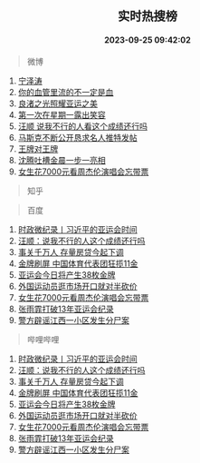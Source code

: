 <div align="center"><h2>实时热搜榜</h2><h4>2023-09-25 09:42:02</h4></div>

> 微博  

1. [宁泽涛](https://s.weibo.com/weibo?q=%E5%AE%81%E6%B3%BD%E6%B6%9B&t=31&band_rank=1&Refer=top)<br />
2. [你的血管里流的不一定是血](https://s.weibo.com/weibo?q=%E4%BD%A0%E7%9A%84%E8%A1%80%E7%AE%A1%E9%87%8C%E6%B5%81%E7%9A%84%E4%B8%8D%E4%B8%80%E5%AE%9A%E6%98%AF%E8%A1%80&t=31&band_rank=2&Refer=top)<br />
3. [良渚之光照耀亚运之美](https://s.weibo.com/weibo?q=%23%E8%89%AF%E6%B8%9A%E4%B9%8B%E5%85%89%E7%85%A7%E8%80%80%E4%BA%9A%E8%BF%90%E4%B9%8B%E7%BE%8E%23&t=31&band_rank=3&Refer=top)<br />
4. [第一次在星期一露出笑容](https://s.weibo.com/weibo?q=%E7%AC%AC%E4%B8%80%E6%AC%A1%E5%9C%A8%E6%98%9F%E6%9C%9F%E4%B8%80%E9%9C%B2%E5%87%BA%E7%AC%91%E5%AE%B9&t=31&band_rank=4&Refer=top)<br />
5. [汪顺 说我不行的人看这个成绩还行吗](https://s.weibo.com/weibo?q=%E6%B1%AA%E9%A1%BA%20%E8%AF%B4%E6%88%91%E4%B8%8D%E8%A1%8C%E7%9A%84%E4%BA%BA%E7%9C%8B%E8%BF%99%E4%B8%AA%E6%88%90%E7%BB%A9%E8%BF%98%E8%A1%8C%E5%90%97&t=31&band_rank=5&Refer=top)<br />
6. [马斯克不断公开恳求名人推特发帖](https://s.weibo.com/weibo?q=%23%E9%A9%AC%E6%96%AF%E5%85%8B%E4%B8%8D%E6%96%AD%E5%85%AC%E5%BC%80%E6%81%B3%E6%B1%82%E5%90%8D%E4%BA%BA%E6%8E%A8%E7%89%B9%E5%8F%91%E5%B8%96%23&t=31&band_rank=6&Refer=top)<br />
7. [王牌对王牌](https://s.weibo.com/weibo?q=%E7%8E%8B%E7%89%8C%E5%AF%B9%E7%8E%8B%E7%89%8C&t=31&band_rank=7&Refer=top)<br />
8. [沈腾吐槽金晨一步一亮相](https://s.weibo.com/weibo?q=%23%E6%B2%88%E8%85%BE%E5%90%90%E6%A7%BD%E9%87%91%E6%99%A8%E4%B8%80%E6%AD%A5%E4%B8%80%E4%BA%AE%E7%9B%B8%23&t=31&band_rank=8&Refer=top)<br />
9. [女生花7000元看周杰伦演唱会忘带票](https://s.weibo.com/weibo?q=%23%E5%A5%B3%E7%94%9F%E8%8A%B17000%E5%85%83%E7%9C%8B%E5%91%A8%E6%9D%B0%E4%BC%A6%E6%BC%94%E5%94%B1%E4%BC%9A%E5%BF%98%E5%B8%A6%E7%A5%A8%23&t=31&band_rank=9&Refer=top)<br />

> 知乎  


> 百度  

1. [时政微纪录丨习近平的亚运会时间](https://www.baidu.com/s?wd=%E6%97%B6%E6%94%BF%E5%BE%AE%E7%BA%AA%E5%BD%95%E4%B8%A8%E4%B9%A0%E8%BF%91%E5%B9%B3%E7%9A%84%E4%BA%9A%E8%BF%90%E4%BC%9A%E6%97%B6%E9%97%B4&sa=fyb_news&rsv_dl=fyb_news)<br />
2. [汪顺：说我不行的人这个成绩还行吗](https://www.baidu.com/s?wd=%E6%B1%AA%E9%A1%BA%EF%BC%9A%E8%AF%B4%E6%88%91%E4%B8%8D%E8%A1%8C%E7%9A%84%E4%BA%BA%E8%BF%99%E4%B8%AA%E6%88%90%E7%BB%A9%E8%BF%98%E8%A1%8C%E5%90%97&sa=fyb_news&rsv_dl=fyb_news)<br />
3. [事关千万人 存量房贷今起下调](https://www.baidu.com/s?wd=%E4%BA%8B%E5%85%B3%E5%8D%83%E4%B8%87%E4%BA%BA+%E5%AD%98%E9%87%8F%E6%88%BF%E8%B4%B7%E4%BB%8A%E8%B5%B7%E4%B8%8B%E8%B0%83&sa=fyb_news&rsv_dl=fyb_news)<br />
4. [金牌刷屏 中国体育代表团狂揽11金](https://www.baidu.com/s?wd=%E9%87%91%E7%89%8C%E5%88%B7%E5%B1%8F+%E4%B8%AD%E5%9B%BD%E4%BD%93%E8%82%B2%E4%BB%A3%E8%A1%A8%E5%9B%A2%E7%8B%82%E6%8F%BD11%E9%87%91&sa=fyb_news&rsv_dl=fyb_news)<br />
5. [亚运会今日将产生38枚金牌](https://www.baidu.com/s?wd=%E4%BA%9A%E8%BF%90%E4%BC%9A%E4%BB%8A%E6%97%A5%E5%B0%86%E4%BA%A7%E7%94%9F38%E6%9E%9A%E9%87%91%E7%89%8C&sa=fyb_news&rsv_dl=fyb_news)<br />
6. [外国运动员逛市场开口就对半砍价](https://www.baidu.com/s?wd=%E5%A4%96%E5%9B%BD%E8%BF%90%E5%8A%A8%E5%91%98%E9%80%9B%E5%B8%82%E5%9C%BA%E5%BC%80%E5%8F%A3%E5%B0%B1%E5%AF%B9%E5%8D%8A%E7%A0%8D%E4%BB%B7&sa=fyb_news&rsv_dl=fyb_news)<br />
7. [女生花7000元看周杰伦演唱会忘带票](https://www.baidu.com/s?wd=%E5%A5%B3%E7%94%9F%E8%8A%B17000%E5%85%83%E7%9C%8B%E5%91%A8%E6%9D%B0%E4%BC%A6%E6%BC%94%E5%94%B1%E4%BC%9A%E5%BF%98%E5%B8%A6%E7%A5%A8&sa=fyb_news&rsv_dl=fyb_news)<br />
8. [张雨霏打破13年亚运会纪录](https://www.baidu.com/s?wd=%E5%BC%A0%E9%9B%A8%E9%9C%8F%E6%89%93%E7%A0%B413%E5%B9%B4%E4%BA%9A%E8%BF%90%E4%BC%9A%E7%BA%AA%E5%BD%95&sa=fyb_news&rsv_dl=fyb_news)<br />
9. [警方辟谣江西一小区发生分尸案](https://www.baidu.com/s?wd=%E8%AD%A6%E6%96%B9%E8%BE%9F%E8%B0%A3%E6%B1%9F%E8%A5%BF%E4%B8%80%E5%B0%8F%E5%8C%BA%E5%8F%91%E7%94%9F%E5%88%86%E5%B0%B8%E6%A1%88&sa=fyb_news&rsv_dl=fyb_news)<br />

> 哔哩哔哩  

1. [时政微纪录丨习近平的亚运会时间](https://www.baidu.com/s?wd=%E6%97%B6%E6%94%BF%E5%BE%AE%E7%BA%AA%E5%BD%95%E4%B8%A8%E4%B9%A0%E8%BF%91%E5%B9%B3%E7%9A%84%E4%BA%9A%E8%BF%90%E4%BC%9A%E6%97%B6%E9%97%B4&sa=fyb_news&rsv_dl=fyb_news)<br />
2. [汪顺：说我不行的人这个成绩还行吗](https://www.baidu.com/s?wd=%E6%B1%AA%E9%A1%BA%EF%BC%9A%E8%AF%B4%E6%88%91%E4%B8%8D%E8%A1%8C%E7%9A%84%E4%BA%BA%E8%BF%99%E4%B8%AA%E6%88%90%E7%BB%A9%E8%BF%98%E8%A1%8C%E5%90%97&sa=fyb_news&rsv_dl=fyb_news)<br />
3. [事关千万人 存量房贷今起下调](https://www.baidu.com/s?wd=%E4%BA%8B%E5%85%B3%E5%8D%83%E4%B8%87%E4%BA%BA+%E5%AD%98%E9%87%8F%E6%88%BF%E8%B4%B7%E4%BB%8A%E8%B5%B7%E4%B8%8B%E8%B0%83&sa=fyb_news&rsv_dl=fyb_news)<br />
4. [金牌刷屏 中国体育代表团狂揽11金](https://www.baidu.com/s?wd=%E9%87%91%E7%89%8C%E5%88%B7%E5%B1%8F+%E4%B8%AD%E5%9B%BD%E4%BD%93%E8%82%B2%E4%BB%A3%E8%A1%A8%E5%9B%A2%E7%8B%82%E6%8F%BD11%E9%87%91&sa=fyb_news&rsv_dl=fyb_news)<br />
5. [亚运会今日将产生38枚金牌](https://www.baidu.com/s?wd=%E4%BA%9A%E8%BF%90%E4%BC%9A%E4%BB%8A%E6%97%A5%E5%B0%86%E4%BA%A7%E7%94%9F38%E6%9E%9A%E9%87%91%E7%89%8C&sa=fyb_news&rsv_dl=fyb_news)<br />
6. [外国运动员逛市场开口就对半砍价](https://www.baidu.com/s?wd=%E5%A4%96%E5%9B%BD%E8%BF%90%E5%8A%A8%E5%91%98%E9%80%9B%E5%B8%82%E5%9C%BA%E5%BC%80%E5%8F%A3%E5%B0%B1%E5%AF%B9%E5%8D%8A%E7%A0%8D%E4%BB%B7&sa=fyb_news&rsv_dl=fyb_news)<br />
7. [女生花7000元看周杰伦演唱会忘带票](https://www.baidu.com/s?wd=%E5%A5%B3%E7%94%9F%E8%8A%B17000%E5%85%83%E7%9C%8B%E5%91%A8%E6%9D%B0%E4%BC%A6%E6%BC%94%E5%94%B1%E4%BC%9A%E5%BF%98%E5%B8%A6%E7%A5%A8&sa=fyb_news&rsv_dl=fyb_news)<br />
8. [张雨霏打破13年亚运会纪录](https://www.baidu.com/s?wd=%E5%BC%A0%E9%9B%A8%E9%9C%8F%E6%89%93%E7%A0%B413%E5%B9%B4%E4%BA%9A%E8%BF%90%E4%BC%9A%E7%BA%AA%E5%BD%95&sa=fyb_news&rsv_dl=fyb_news)<br />
9. [警方辟谣江西一小区发生分尸案](https://www.baidu.com/s?wd=%E8%AD%A6%E6%96%B9%E8%BE%9F%E8%B0%A3%E6%B1%9F%E8%A5%BF%E4%B8%80%E5%B0%8F%E5%8C%BA%E5%8F%91%E7%94%9F%E5%88%86%E5%B0%B8%E6%A1%88&sa=fyb_news&rsv_dl=fyb_news)<br />
